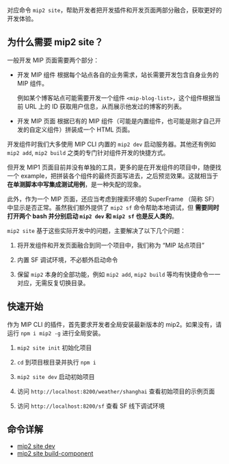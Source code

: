 对应命令 `mip2 site`，帮助开发者把开发插件和开发页面两部分融合，获取更好的开发体验。

## 为什么需要 mip2 site？

一般开发 MIP 页面需要两个部分：

* 开发 MIP 组件
  根据每个站点各自的业务需求，站长需要开发包含自身业务的 MIP 组件。

  例如某个博客站点可能需要开发一个组件 `<mip-blog-list>`，这个组件根据当前 URL 上的 ID 获取用户信息，从而展示他发过的博客的列表。

* 开发 MIP 页面
  根据已有的 MIP 组件（可能是内置组件，也可能是刚才自己开发的自定义组件）拼装成一个 HTML 页面。

开发组件时我们大多使用 MIP CLI 内置的 `mip2 dev` 启动服务器。其他还有例如 `mip2 add`, `mip2 build` 之类的专门针对组件开发的快捷方式。

但开发 MIP1 页面目前并没有单独的工具，更多的是在开发组件的项目中，随便找一个 example，把拼装各个组件的最终页面写进去，之后预览效果。这就相当于 __在单测脚本中写集成测试用例__，是一种失配的现象。

此外，作为一个 MIP 页面，还应当考虑到搜索环境的 SuperFrame （简称 SF） 中显示是否正常。虽然我们额外提供了 `mip2 sf` 命令帮助本地调试，但 __需要同时打开两个 bash 并分别启动 `mip2 dev` 和 `mip2 sf` 也是反人类的__。

`mip2 site` 基于这些实际开发中的问题，主要解决了以下几个问题：

1. 将开发组件和开发页面融合到同一个项目中，我们称为 “MIP 站点项目”

2. 内置 SF 调试环境，不必额外启动命令

3. 保留 `mip2` 本身的全部功能，例如 `mip2 add`, `mip2 build` 等均有快捷命令一一对应，无需反复切换目录。

## 快速开始

作为 MIP CLI 的插件，首先要求开发者全局安装最新版本的 mip2。如果没有，请运行 `npm i mip2 -g` 进行全局安装。

1. `mip2 site init` 初始化项目

2. `cd` 到项目根目录并执行 `npm i`

3. `mip2 site dev` 启动初始项目

4. 访问 `http://localhost:8200/weather/shanghai` 查看初始项目的示例页面

5. 访问 `http://localhost:8200/sf` 查看 SF 线下调试环境

## 命令详解

* [mip2 site dev](https://github.com/mipengine/mip-cli-plugin-site/blob/master/doc/dev.md)
* [mip2 site build-component](https://github.com/mipengine/mip-cli-plugin-site/blob/master/doc/build-component.md)
